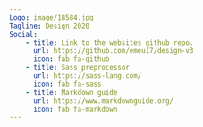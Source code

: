 ```yaml
---
Logo: image/18584.jpg
Tagline: Design 2020
Social:
    - title: Link to the websites github repo.
      url: https://github.com/emeu17/design-v3
      icon: fab fa-github
    - title: Sass preprocessor
      url: https://sass-lang.com/
      icon: fab fa-sass
    - title: Markdown guide
      url: https://www.markdownguide.org/
      icon: fab fa-markdown
---
```

